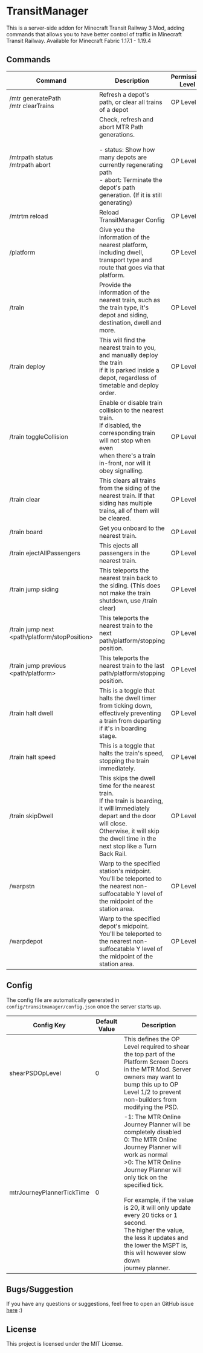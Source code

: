 # TransitManager
This is a server-side addon for Minecraft Transit Railway 3 Mod, adding commands that allows you to have better control of traffic in Minecraft Transit Railway.
Available for Minecraft Fabric 1.17.1 - 1.19.4

## Commands
| Command                                                         | Description                                                                                                                                                                                                         | Permission Level |
|-----------------------------------------------------------------|---------------------------------------------------------------------------------------------------------------------------------------------------------------------------------------------------------------------|------------------|
| /mtr generatePath <Depot Name><br>/mtr clearTrains <Depot Name> | Refresh a depot's path, or clear all trains of a depot                                                                                                                                                              | OP Level 2       |
| /mtrpath status<br>/mtrpath abort <Depot Name>                  | Check, refresh and abort MTR Path generations.<br><br>- status: Show how many depots are currently regenerating path<br>- abort: Terminate the depot's path generation. (If it is still generating)                 | OP Level 2       |
| /mtrtm reload                                                   | Reload TransitManager Config                                                                                                                                                                                        | OP Level 2       |
| /platform                                                       | Give you the information of the nearest platform, including dwell,<br>transport type and route that goes via that platform.                                                                                         | OP Level 2       |
| /train                                                          | Provide the information of the nearest train, such as the train type, it's depot and siding, destination, dwell and more.                                                                                           | OP Level 2       |
| /train deploy                                                   | This will find the nearest train to you, and manually deploy the train<br>if it is parked inside a depot, regardless of timetable and deploy order.                                                                 | OP Level 2       |
| /train toggleCollision                                          | Enable or disable train collision to the nearest train.<br>If disabled, the corresponding train will not stop when even<br>when there's a train in-front, nor will it obey signalling.                              | OP Level 2       |
| /train clear                                                    | This clears all trains from the siding of the nearest train. If that siding has multiple trains, all of them will be cleared.                                                                                       | OP Level 2       |
| /train board                                                    | Get you onboard to the nearest train.                                                                                                                                                                               | OP Level 2       |
| /train ejectAllPassengers                                       | This ejects all passengers in the nearest train.                                                                                                                                                                    | OP Level 2       |
| /train jump siding                                              | This teleports the nearest train back to the siding. (This does not make the train shutdown, use /train clear)                                                                                                      | OP Level 2       |
| /train jump next <path/platform/stopPosition>                   | This teleports the nearest train to the next path/platform/stopping position.                                                                                                                                       | OP Level 2       |
| /train jump previous <path/platform>                            | This teleports the nearest train to the last path/platform/stopping position.                                                                                                                                       | OP Level 2       |
| /train halt dwell                                               | This is a toggle that halts the dwell timer from ticking down, effectively preventing a train from departing if it's in boarding stage.                                                                             | OP Level 2       |
| /train halt speed                                               | This is a toggle that halts the train's speed, stopping the train immediately.                                                                                                                                      | OP Level 2       |
| /train skipDwell                                                | This skips the dwell time for the nearest train.<br>If the train is boarding, it will immediately depart and the door will close.<br>Otherwise, it will skip the dwell time in the next stop like a Turn Back Rail. | OP Level 2       |
| /warpstn <Station Name>                                         | Warp to the specified station's midpoint. You'll be teleported to the nearest non-suffocatable Y level of the midpoint of the station area.                                                                         | OP Level 2       |
| /warpdepot <Depot Name>                                         | Warp to the specified depot's midpoint. You'll be teleported to the nearest non-suffocatable Y level of the midpoint of the station area.                                                                           | OP Level 2       |

## Config
The config file are automatically generated in `config/transitmanager/config.json` once the server starts up.

| Config Key                | Default Value | Description                                                                                                                                                                                                                                                                                                                                                                                                         |
|---------------------------|---------------|---------------------------------------------------------------------------------------------------------------------------------------------------------------------------------------------------------------------------------------------------------------------------------------------------------------------------------------------------------------------------------------------------------------------|
| shearPSDOpLevel           | 0             | This defines the OP Level required to shear the top part of the Platform Screen Doors in the MTR Mod. Server owners may want to bump this up to OP Level 1/2 to prevent non-builders from modifying the PSD.                                                                                                                                                                                                        |
| mtrJourneyPlannerTickTime | 0             | -1: The MTR Online Journey Planner will be completely disabled<br>0: The MTR Online Journey Planner will work as normal<br>>0: The MTR Online Journey Planner will only tick on the specified tick.<br><br>For example, if the value is 20, it will only update every 20 ticks or 1 second.<br>The higher the value, the less it updates and the lower the MSPT is, this will however slow down<br>journey planner. |

## Bugs/Suggestion
If you have any questions or suggestions, feel free to open an GitHub issue [here](https://github.com/DistrictOfJoban/TransitManager/issues) :)

## License
This project is licensed under the MIT License.